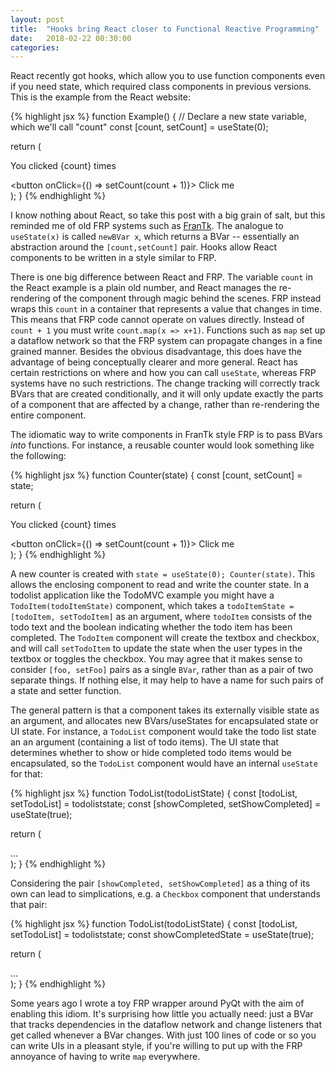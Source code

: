 ```yaml
---
layout: post
title:  "Hooks bring React closer to Functional Reactive Programming"
date:   2018-02-22 00:30:00
categories: 
---
```


React recently got hooks, which allow you to use function components even if you need state, which required class components in previous versions. This is the example from the React website:

{% highlight jsx %}
function Example() {
  // Declare a new state variable, which we'll call "count"
  const [count, setCount] = useState(0);

  return (
    <div>
      <p>You clicked {count} times</p>
      <button onClick={() => setCount(count + 1)}>
        Click me
      </button>
    </div>
  );
}
{% endhighlight %}

I know nothing about React, so take this post with a big grain of salt, but this reminded me of old FRP systems such as [FranTk](http://citeseerx.ist.psu.edu/viewdoc/download?doi=10.1.1.25.8446&rep=rep1&type=pdf). The analogue to `useState(x)` is called `newBVar x`, which returns a BVar -- essentially an abstraction around the `[count,setCount]` pair. Hooks allow React components to be written in a style similar to FRP.

There is one big difference between React and FRP. The variable `count` in the React example is a plain old number, and React manages the re-rendering of the component through magic behind the scenes. FRP instead wraps this `count` in a container that represents a value that changes in time. This means that FRP code cannot operate on values directly. Instead of `count + 1` you must write `count.map(x => x+1)`. Functions such as `map` set up a dataflow network so that the FRP system can propagate changes in a fine grained manner. Besides the obvious disadvantage, this does have the advantage of being conceptually clearer and more general. React has certain restrictions on where and how you can call `useState`, whereas FRP systems have no such restrictions. The change tracking will correctly track BVars that are created conditionally, and it will only update exactly the parts of a component that are affected by a change, rather than re-rendering the entire component.

The idiomatic way to write components in FranTk style FRP is to pass BVars *into* functions. For instance, a reusable counter would look something like the following:

{% highlight jsx %}
function Counter(state) {
  const [count, setCount] = state;

  return (
    <div>
      <p>You clicked {count} times</p>
      <button onClick={() => setCount(count + 1)}>
        Click me
      </button>
    </div>
  );
}
{% endhighlight %}

A new counter is created with `state = useState(0); Counter(state)`. This allows the enclosing component to read and write the counter state. In a todolist application like the TodoMVC example you might have a `TodoItem(todoItemState)` component, which takes a `todoItemState = [todoItem, setTodoItem]` as an argument, where `todoItem` consists of the todo text and the boolean indicating whether the todo item has been completed. The `TodoItem` component will create the textbox and checkbox, and will call `setTodoItem` to update the state when the user types in the textbox or toggles the checkbox. You may agree that it makes sense to consider `[foo, setFoo]` pairs as a single `BVar`, rather than as a pair of two separate things. If nothing else, it may help to have a name for such pairs of a state and setter function.

The general pattern is that a component takes its externally visible state as an argument, and allocates new BVars/useStates for encapsulated state or UI state. For instance, a `TodoList` component would take the todo list state an an argument (containing a list of todo items). The UI state that determines whether to show or hide completed todo items would be encapsulated, so the `TodoList` component would have an internal `useState` for that:

{% highlight jsx %}
function TodoList(todoListState) {
  const [todoList, setTodoList] = todoliststate;
  const [showCompleted, setShowCompleted] = useState(true);

  return (
    <div>
      ...
      <Checkbox value={showCompleted} onchange={setShowCompleted}>
    </div>
  );
}
{% endhighlight %}

Considering the pair `[showCompleted, setShowCompleted]` as a thing of its own can lead to simplications, e.g. a `Checkbox` component that understands that pair:

{% highlight jsx %}
function TodoList(todoListState) {
  const [todoList, setTodoList] = todoliststate;
  const showCompletedState = useState(true);

  return (
    <div>
      ...
      <Checkbox state={showCompletedState} />
    </div>
  );
}
{% endhighlight %}

Some years ago I wrote a toy FRP wrapper around PyQt with the aim of enabling this idiom. It's surprising how little you actually need: just a BVar that tracks dependencies in the dataflow network and change listeners that get called whenever a BVar changes. With just 100 lines of code or so you can write UIs in a pleasant style, if you're willing to put up with the FRP annoyance of having to write `map` everywhere.
